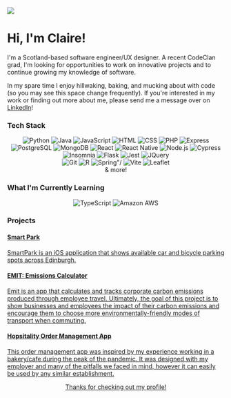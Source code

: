 <img src="https://media3.giphy.com/media/v1.Y2lkPTc5MGI3NjExNHRveWs0NGlpdGlmY290Z2p2YnJvaG9qczAwM2x4M2wxbXJkcmo3ZSZlcD12MV9pbnRlcm5hbF9naWZfYnlfaWQmY3Q9Zw/dzaUX7CAG0Ihi/giphy.gif">

<h1>Hi, I'm Claire!</h1>
<p>I'm a Scotland-based software engineer/UX designer. A recent CodeClan grad, I'm looking for opportunities to work on innovative projects and to continue growing my knowledge of software.</p> 

<p>In my spare time I enjoy hillwaking, baking, and mucking about with code (so you may see this space change frequently). If you're interested in my work or finding out more about me, please send me a message over on <a href="https://www.linkedin.com/in/claire-e-martin/">LinkedIn</a>!</p>

<h3>Tech Stack</h3>
<p align="center">
    <img src="https://img.shields.io/badge/Python-FFD43B?style=for-the-badge&logo=python&logoColor=blue" alt="Python"/>
    <img src="https://img.shields.io/badge/java-%23ED8B00.svg?style=for-the-badge&logo=openjdk&logoColor=white" alt="Java"/>
    <img src="https://img.shields.io/badge/JavaScript-323330?style=for-the-badge&logo=javascript&logoColor=F7DF1E" alt="JavaScript"/>
    <img src="https://img.shields.io/badge/HTML5-E34F26?style=for-the-badge&logo=html5&logoColor=white" alt="HTML"/>
    <img src="https://img.shields.io/badge/CSS3-1572B6?style=for-the-badge&logo=css3&logoColor=white" alt="CSS"/>
    <img src="https://img.shields.io/badge/PHP-777BB4?style=for-the-badge&logo=php&logoColor=white" alt="PHP"/>
    <img src="https://img.shields.io/badge/express.js-%23404d59.svg?style=for-the-badge&logo=express&logoColor=%2361DAFB" alt="Express"/>
    <img src="https://img.shields.io/badge/PostgreSQL-316192?style=for-the-badge&logo=postgresql&logoColor=white" alt="PostgreSQL"/>
    <img src="https://img.shields.io/badge/MongoDB-4EA94B?style=for-the-badge&logo=mongodb&logoColor=white" alt="MongoDB"/>
    <img src="https://img.shields.io/badge/React-20232A?style=for-the-badge&logo=react&logoColor=61DAFB" alt="React"/>
    <img src="https://img.shields.io/badge/react_native-%2320232a.svg?style=for-the-badge&logo=react&logoColor=%2361DAFB" alt="React Native"/>
    <img src="https://img.shields.io/badge/Node%20js-339933?style=for-the-badge&logo=nodedotjs&logoColor=white" alt="Node.js"/>
    <img src="https://img.shields.io/badge/Cypress-17202C?style=for-the-badge&logo=cypress&logoColor=white" alt="Cypress"/>
    <img src="https://img.shields.io/badge/Insomnia-5849be?style=for-the-badge&logo=Insomnia&logoColor=white" alt="Insomnia"/>
    <img src="https://img.shields.io/badge/flask-%23000.svg?style=for-the-badge&logo=flask&logoColor=white" alt="Flask"/>
    <img src="https://img.shields.io/badge/Jest-C21325?style=for-the-badge&logo=jest&logoColor=white" alt="Jest"/>
    <img src="https://img.shields.io/badge/jQuery-0769AD?style=for-the-badge&logo=jquery&logoColor=white" alt="JQuery"/>
    <br>
    <img src="https://img.shields.io/badge/GIT-E44C30?style=for-the-badge&logo=git&logoColor=white" alt="Git"/>
    <img src="https://img.shields.io/badge/R-276DC3?style=for-the-badge&logo=r&logoColor=white" alt="R"/>
    <img src="https://img.shields.io/badge/Spring-6DB33F?style=for-the-badge&logo=spring&logoColor=white" alt=Spring"/>
    <img src="https://img.shields.io/badge/Vite-B73BFE?style=for-the-badge&logo=vite&logoColor=FFD62E" alt="Vite"/> 
    <img src="https://img.shields.io/badge/Leaflet-199900?style=for-the-badge&logo=Leaflet&logoColor=white" alt="Leaflet"/>
    <br>& more!
</p>
        
<!--   <a href="https://skillicons.dev">
    <img src="https://skillicons.dev/icons?i=java,python,javascript,html,css,php" />
    <img src="https://skillicons.dev/icons?i=git"/>
  </a> -->
<!-- <p>Python, Java, JavaScript, HTML, CSS, PHP</p> -->
<!-- <p>PostgreSQL, MongoDB, Flask, React, React Native, Node.js, Spring, Intellij, Cypress, Insomnia, Figma, Trello, Mocha,</p> -->

<h3>What I'm Currently Learning</h3>
<p align="center">
    <img src="https://img.shields.io/badge/TypeScript-007ACC?style=for-the-badge&logo=typescript&logoColor=white" alt="TypeScript"/>
    <img src="https://img.shields.io/badge/Amazon_AWS-FF9900?style=for-the-badge&logo=amazonaws&logoColor=white" alt="Amazon AWS"/>
</p>

<!-- <h3>Other Tech & Skills</h3> -->
<!-- <p align="center"> -->
<!--     <img src="https://img.shields.io/badge/Figma-F24E1E?style=for-the-badge&logo=figma&logoColor=white" alt="Figma"/> -->
<!--     <img src="https://img.shields.io/badge/Trello-0052CC?style=for-the-badge&logo=trello&logoColor=white" alt="Trello"/> -->
<!--     <img src="https://img.shields.io/badge/Miro-F7C922?style=for-the-badge&logo=Miro&logoColor=050036" alt="Miro"/> -->
<!--     <img src="https://img.shields.io/badge/Wordpress-21759B?style=for-the-badge&logo=wordpress&logoColor=white" alt="WordPress"/> -->
<!--     <img src="https://img.shields.io/badge/Behance-0054F7?style=for-the-badge&logo=behance&logoColor=white" alt="Behance"/> -->
<!-- </p> -->
<h3>Projects</h3>
<div>
    <h4><a href="https://github.com/LidzDev/SmartPark">Smart Park</h4>
    <p>SmartPark is an iOS application that shows available car and bicycle parking spots across Edinburgh.  
</div>
<div>
    <h4><a href="https://github.com/LidzDev/Emissions-Calculator">EMIT: Emissions Calculator</h4>
    <p>Emit is an app that calculates and tracks corporate carbon emissions produced through employee travel. Ultimately, the goal of this project is to show businesses and employees the impact of their carbon emissions and encourage them to choose more environmentally-friendly modes of transport when commuting. </p>
</div>
<div>
    <h4><a href="https://github.com/cemmartin/python_project">Hopsitality Order Management App</h4>
    <p>This order management app was inspired by my experience working in a bakery/cafe during the peak of the pandemic. It was designed with my employer and many of the pitfalls we faced in mind, however it can easily be used by any similar establishment.</p>
</div>

<p align="center">Thanks for checking out my profile!</p>
